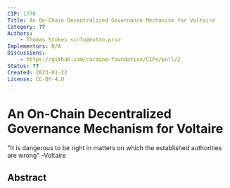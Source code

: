 ```yaml
---
CIP: 1776
Title: An On-Chain Decentralized Governance Mechanism for Voltaire
Category: ??
Authors:
    - Thomas Stokes <info@eutxo.pro>
Implementors: N/A
Discussions:
    - https://github.com/cardano-foundation/CIPs/pull/2
Status: ??
Created: 2023-01-22
License: CC-BY-4.0
---
```


# An On-Chain Decentralized Governance Mechanism for Voltaire
"It is dangerous to be right in matters on which the established authorities are wrong" 
-Voltaire

## Abstract
